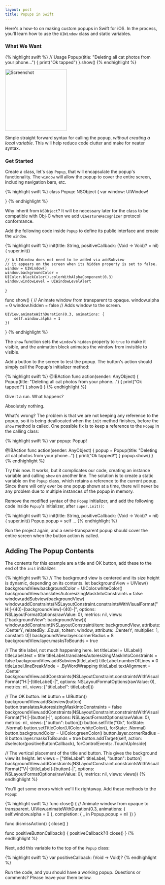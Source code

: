 ```yaml
---
layout: post
title: Popups in Swift 
---
```


Here's a how-to on making custom popups in Swift for iOS. In the process, you'll learn how to use the `UIWindow` class and static variables.

### What We Want

{% highlight swift %}
// Usage
Popup(title: "Deleting all cat photos from your phone...") {
    print("Ok tapped")
}.show()
{% endhighlight %}

<img src="{{ site.url }}/assets/demo.png" alt="Screenshot" style="width: 200px;"/>

Simple straight forward syntax for calling the popup, _without creating a local variable_. This will help reduce code clutter and make for neater syntax. 

### Get Started

Create a class, let's say `Popup`, that will encapsulate the popup's functionality. The `window` will allow the popup to cover the entire screen, including navigation bars, etc.

{% highlight swift %}
class Popup: NSObject {
    var window: UIWindow!

}
{% endhighlight %}

Why inherit from `NSObject`? It will be necessary later for the class to be compatible with Obj-C when we add `UIGestureRecognizer` protocol conformance.

Add the following code inside `Popup` to define its public interface and create the `window`.

{% highlight swift %}
init(title: String, positiveCallback: (Void -> Void)? = nil) {
    super.init()

    // A UIWindow does not need to be added via addSubview
    // it appears on the screen when its hidden property is set to false.
    window = UIWindow()
    window.backgroundColor = UIColor.blackColor().colorWithAlphaComponent(0.3)
    window.windowLevel = UIWindowLevelAlert 
}

func show() {
    // Animate window from transparent to opaque.
    window.alpha = 0
    window.hidden = false   // Adds window to the screen.

    UIView.animateWithDuration(0.3, animations: {
        self.window.alpha = 1
    }) 
}
{% endhighlight %}

The `show` function sets the `window`'s `hidden` property to `true` to make it visible, and the animation block animates the window from invisible to visible.

Add a button to the screen to test the popup. The button's action should simply call the Popup's initializer method:

{% highlight swift %}
@IBAction func action(sender: AnyObject) {
    Popup(title: "Deleting all cat photos from your phone...") {
        print("Ok tapped!")
    }.show()
}
{% endhighlight %}

Give it a run. What happens?

Absolutely nothing.

What's wrong? The problem is that we are not keeping any reference to the popup, so it is being deallocated when the `init` method finishes, before the `show`  method is called. One possible fix is to keep a reference to the `Popup` in the calling class:

{% highlight swift %}
var popup: Popup!

@IBAction func action(sender: AnyObject) {
    popup = Popup(title: "Deleting all cat photos from your phone...") {
        print("Ok tapped!")
    }
    popup.show()
} 
{% endhighlight %}

Try this now. It works, but it complicates our code, creating an instance variable and calling `show` on another line. The solution is to create a static variable on the `Popup` class, which retains a reference to the current popup. Since there will only ever be one popup shown at a time, there will never be any problem due to multiple instances of the popup in memory.

Remove the modified syntax of the `Popup` initializer, and add the following code inside `Popup`'s initializer, after `super.init()`:

{% highlight swift %}
init(title: String, positiveCallback: (Void -> Void)? = nil) {
    super.init()
    Popup.popup = self
    ...
{% endhighlight %}

Run the project again, and a semi-transparent popup should cover the entire screen when the button action is called.

## Adding The Popup Contents

The contents for this example are a title and OK button, add these to the end of the `init` initializer:

{% highlight swift %}
// The background view is centered and its size height is dynamic, depending on its contents.
let backgroundView = UIView()
backgroundView.backgroundColor = UIColor.whiteColor()
backgroundView.translatesAutoresizingMaskIntoConstraints = false
window.addSubview(backgroundView)
window.addConstraints(NSLayoutConstraint.constraintsWithVisualFormat("H:|-(40)-[backgroundView]-(40)-|", options: NSLayoutFormatOptions(rawValue: 0), metrics: nil, views: ["backgroundView": backgroundView]))
window.addConstraint(NSLayoutConstraint(item: backgroundView, attribute: .CenterY, relatedBy: .Equal, toItem: window, attribute: .CenterY, multiplier: 1, constant: 0))
backgroundView.layer.cornerRadius = 8
backgroundView.layer.masksToBounds = true

// The title label, not much happening here.
let titleLabel = UILabel()
titleLabel.text = title
titleLabel.translatesAutoresizingMaskIntoConstraints = false
backgroundView.addSubview(titleLabel)
titleLabel.numberOfLines = 0
titleLabel.lineBreakMode = .ByWordWrapping
titleLabel.textAlignment = .Center
backgroundView.addConstraints(NSLayoutConstraint.constraintsWithVisualFormat("H:|-[titleLabel]-|", options: NSLayoutFormatOptions(rawValue: 0), metrics: nil, views: ["titleLabel": titleLabel]))


// The OK button.
let button = UIButton()
backgroundView.addSubview(button)
button.translatesAutoresizingMaskIntoConstraints = false
backgroundView.addConstraints(NSLayoutConstraint.constraintsWithVisualFormat("H:|-[button]-|", options: NSLayoutFormatOptions(rawValue: 0), metrics: nil, views: ["button": button]))
button.setTitle("Ok", forState: .Normal)
button.setTitleColor(UIColor.whiteColor(), forState: .Normal)
button.backgroundColor = UIColor.greenColor()
button.layer.cornerRadius = 8
button.layer.masksToBounds = true
button.addTarget(self, action: #selector(positiveButtonCallback), forControlEvents: .TouchUpInside)

// The vertical placement of the title and button. This gives the background view its height.
let views = ["titleLabel": titleLabel, "button": button]
backgroundView.addConstraints(NSLayoutConstraint.constraintsWithVisualFormat("V:|-[titleLabel]-[button]-|", options: NSLayoutFormatOptions(rawValue: 0), metrics: nil, views: views))
{% endhighlight %}

You'll get some errors which we'll fix rightaway. Add these methods to the `Popup`:

{% highlight swift %}
func close() {
    // Animate window from opaque to transparent.
    UIView.animateWithDuration(0.3, animations: {
        self.window.alpha = 0
    }, completion: { _ in
        Popup.popup = nil
    })
}

func dismissAction() {
    close()
}

func positiveButtonCallback() {
    positiveCallback?()
    close()
}
{% endhighlight %}

Next, add this variable to the top of the `Popup` class:

{% highlight swift %}
var positiveCallback: (Void -> Void)?
{% endhighlight %}

Run the code, and you should have a working popup. Questions or comments? Please leave your them below.
